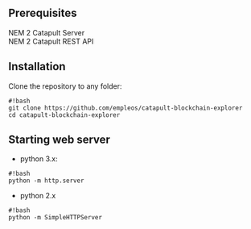 ## Prerequisites

NEM 2 Catapult Server  
NEM 2 Catapult REST API  


## Installation

Clone the repository to any folder:
```
#!bash
git clone https://github.com/empleos/catapult-blockchain-explorer
cd catapult-blockchain-explorer
```

## Starting web server

* python 3.x:
```
#!bash
python -m http.server
```

* python 2.x
```
#!bash
python -m SimpleHTTPServer
```
